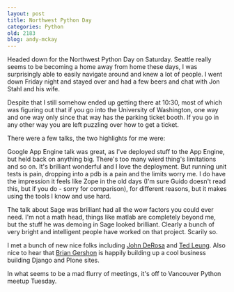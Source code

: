```yaml
---
layout: post
title: Northwest Python Day
categories: Python
old: 2183
blog: andy-mckay
---
```

<p>Headed down for the Northwest Python Day on Saturday. Seattle really seems to be becoming a home away from home these days, I was surprisingly able to easily navigate around and knew a lot of people. I went down Friday night and stayed over and had a few beers and chat with Jon Stahl and his wife.</p>
<p>Despite that I still somehow ended up getting there at 10:30, most of which was figuring out that if you go into the University of Washington, one way and one way only since that way has the parking ticket booth. If you go in any other way you are left puzzling over how to get a ticket.</p>
<p>There were a few talks, the two highlights for me were:</p>
<p>Google App Engine talk was great, as I've deployed stuff to the App Engine, but held back on anything big. There's too many wierd thing's limitations and so on. It's brilliant wonderful and I love the deployment. But running unit tests is pain, dropping into a pdb is a pain and the limits worry me. I do have the impression it feels like Zope in the old days (I'm sure Guido doesn't read this, but if you do - sorry for comparison), for different reasons, but it makes using the tools I know and use hard.</p>
<p>The talk about Sage was brilliant had all the wow factors you could ever need. I'm not a math head, things like matlab are completely beyond me, but the stuff he was demoing in Sage looked brilliant. Clearly a bunch of very bright and intelligent people have worked on that project. Scarily so.</p>
<p>I met a bunch of new nice folks including <a href="http://seeknuance.com/">John DeRosa</a> and <a href="http://www.sauria.com/blog/">Ted Leung</a>. Also nice to hear that <a href="http://www.webcollective.coop/">Brian Gershon</a> is happily building up a cool business building Django and Plone sites.</p>
<p>In what seems to be a mad flurry of meetings, it's off to Vancouver Python meetup Tuesday.</p>